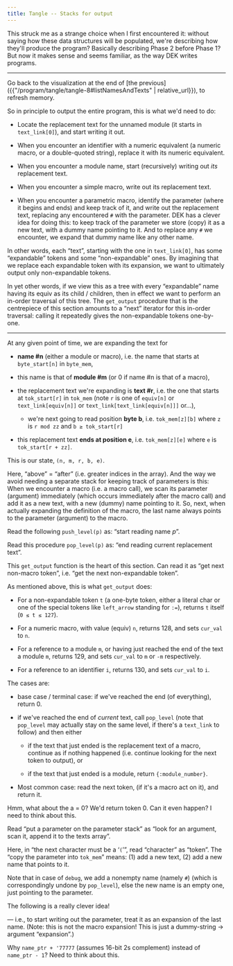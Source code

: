```yaml
---
title: Tangle -- Stacks for output
---
```


<link rel="stylesheet" href="common.css">

<object type="image/svg+xml" data="tangle-077.svg"></object>

This struck me as a strange choice when I first encountered it: without saying how these data structures will be populated, we're describing how they'll produce the program? Basically describing Phase 2 before Phase 1? But now it makes sense and seems familiar, as the way DEK writes programs.

----

Go back to the visualization at the end of [the previous]({{"/program/tangle/tangle-8#listNamesAndTexts" | relative_url}}), to refresh memory.

So in principle to output the entire program, this is what we'd need to do:

- Locate the replacement text for the unnamed module (it starts in `text_link[0]`), and start writing it out.

- When you encounter an identifier with a numeric equivalent (a numeric macro, or a double-quoted string), replace it with its numeric equivalent.

- When you encounter a module name, start (recursively) writing out *its* replacement text.

- When you encounter a simple macro, write out its replacement text.

- When you encounter a parametric macro, identify the parameter (where it begins and ends) and keep track of it, and write out the replacement text, replacing any encountered `#` with the parameter. DEK has a clever idea for doing this: to keep track of the parameter we store (copy) it as a new text, with a dummy name pointing to it. And to replace any `#` we encounter, we expand that dummy name like any other name.

In other words, each “text”, starting with the one in `text_link[0]`, has some “expandable” tokens and some “non-expandable” ones. By imagining that we replace each expandable token with its expansion, we want to ultimately output only non-expandable tokens.

In yet other words, if we view this as a tree with every “expandable” name having its equiv as its child / children, then in effect we want to perform an in-order traversal of this tree. The `get_output` procedure that is the centrepiece of this section amounts to a “next” iterator for this in-order traversal: calling it repeatedly gives the non-expandable tokens one-by-one.

-----

At any given point of time, we are expanding the text for

- **name #n** (either a module or macro), i.e. the name that starts at `byte_start[n]` in `byte_mem`,

- this name is that of **module #m** (or 0 if name #n is that of a macro),

- the replacement text we're expanding is **text #r**, i.e. the one that starts at `tok_start[r]` in `tok_mem` (note `r` is one of `equiv[n]` or `text_link[equiv[n]]` or `text_link[text_link[equiv[n]]]` or...),

    - we're next going to read position **byte b**, i.e. `tok_mem[z][b]` where `z` is `r mod zz` and `b ≥ tok_start[r]`

- this replacement text **ends at position e**, i.e. `tok_mem[z][e]` where `e` is `tok_start[r + zz]`.

This is our state, `(n, m, r, b, e)`.

<object type="image/svg+xml" data="tangle-078.svg"></object>


<object type="image/svg+xml" data="tangle-079.svg"></object>


<object type="image/svg+xml" data="tangle-080.svg"></object>


<object type="image/svg+xml" data="tangle-081.svg"></object>

Here, “above” = “after” (i.e. greater indices in the array). And the way we avoid needing a separate stack for keeping track of parameters is this: When we encounter a macro (i.e. a macro call), we scan its parameter (argument) immediately (which occurs immediately after the macro call) and add it as a new text, with a new (dummy) name pointing to it. So, next, when actually expanding the definition of the macro, the last name always points to the parameter (argument) to the macro.


<object type="image/svg+xml" data="tangle-082.svg"></object>


<object type="image/svg+xml" data="tangle-083.svg"></object>


Read the following `push_level(p)` as: “start reading name *p*”.

<object type="image/svg+xml" data="tangle-084.svg"></object>


Read this procedure `pop_level(p)` as: “end reading current replacement text”.

<object type="image/svg+xml" data="tangle-085.svg"></object>


This `get_output` function is the heart of this section. Can read it as “get next non-macro token”, i.e. “get the next non-expandable token”.

<object type="image/svg+xml" data="tangle-086.svg"></object>

As mentioned above, this is what `get_output` does:

- For a non-expandable token `t` (a one-byte token, either a literal char or one of the special tokens like `left_arrow` standing for `:=`), returns `t` itself (`0 ≤ t ≤ 127`).

- For a numeric macro, with value (equiv) `n`, returns 128, and sets `cur_val` to `n`.

- For a reference to a module `m`, or having just reached the end of the text a module `m`, returns 129, and sets `cur_val` to `m` or `-m` respectively.

- For a reference to an identifier `i`, returns 130, and sets `cur_val` to `i`.

<object type="image/svg+xml" data="tangle-087.svg"></object>

The cases are:

 * base case / terminal case: if we've reached the end (of everything), return 0.

 * if we've reached the end of *current* text, call `pop_level` (note that `pop_level` may actually stay on the same level, if there's a `text_link` to follow) and then either 

   - if the text that just ended is the replacement text of a macro, continue as if nothing happened (i.e. continue looking for the next token to output), or 

   - if the text that just ended is a module, return `{:module_number}`.

 * Most common case: read the next token, (if it's a macro act on it), and return it.


<object type="image/svg+xml" data="tangle-088.svg"></object>

Hmm, what about the a = 0? We'd return token 0. Can it even happen? I need to think about this.


<object type="image/svg+xml" data="tangle-089.svg"></object>

Read “put a parameter on the parameter stack” as “look for an argument, scan it, append it to the texts array”.


<object type="image/svg+xml" data="tangle-090.svg"></object>

Here, in “the next character must be a ‘`(`’”, read “character” as “token”. The “copy the parameter into `tok_mem`” means: (1) add a new text, (2) add a new name that points to it.

Note that in case of `debug`, we add a nonempty name (namely `#`) (which is correspondingly undone by `pop_level`), else the new name is an empty one, just pointing to the parameter.


<object type="image/svg+xml" data="tangle-091.svg"></object>


The following is a really clever idea!

<object type="image/svg+xml" data="tangle-092.svg"></object>

— i.e., to start writing out the parameter, treat it as an expansion of the last name. (Note: this is not the macro expansion! This is just a dummy-string → argument “expansion”.)


<object type="image/svg+xml" data="tangle-093.svg"></object>

Why `name_ptr + '77777` (assumes 16-bit 2s complement) instead of `name_ptr - 1`? Need to think about this.
